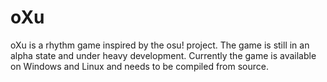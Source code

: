 # oXu
oXu is a rhythm game inspired by the osu! project.
The game is still in an alpha state and under heavy development.
Currently the game is available on Windows and Linux and needs to be compiled from source.
